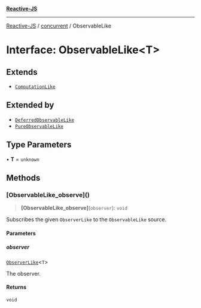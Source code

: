 [**Reactive-JS**](../../README.md)

***

[Reactive-JS](../../README.md) / [concurrent](../README.md) / ObservableLike

# Interface: ObservableLike\<T\>

## Extends

- [`ComputationLike`](../../computations/interfaces/ComputationLike.md)

## Extended by

- [`DeferredObservableLike`](DeferredObservableLike.md)
- [`PureObservableLike`](PureObservableLike.md)

## Type Parameters

• **T** = `unknown`

## Methods

### \[ObservableLike\_observe\]()

> **\[ObservableLike\_observe\]**(`observer`): `void`

Subscribes the given `ObserverLike` to the `ObservableLike` source.

#### Parameters

##### observer

[`ObserverLike`](ObserverLike.md)\<`T`\>

The observer.

#### Returns

`void`
